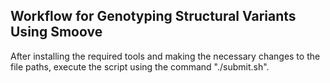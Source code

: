 ## Workflow for Genotyping Structural Variants Using Smoove
After installing the required tools and making the necessary changes to the file paths, execute the script using the command "./submit.sh".
